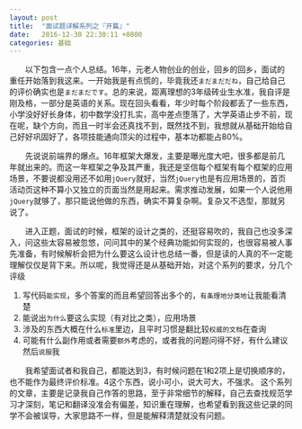 ```yaml
---
layout: post
title:  "面试题详解系列之『开篇』"
date:   2016-12-30 22:30:11 +0800
categories: 基础
---
```


　　以下包含一点个人总结。16年，元老人物创业的创业，回乡的回乡，面试的重任开始落到我这来。一开始我是有点慌的，毕竟我还`まだまだだね`，自己给自己的评价确实也是`まだまだです`。总的来说，距离理想的3年级砖业生水准，我自评是刚及格，一部分是英语的关系。现在回头看看，年少时每个阶段都丢了一些东西，小学没好好长身体，初中数学没打扎实，高中差点堕落了，大学英语止步不前，现在呢，缺个方向，而且一时半会还真找不到，既然找不到，我想就从基础开始给自己好好巩固好了，各项技能通向顶尖的过程中，基本功都能占80%。

　　先说说前端界的爆点。16年框架大爆发，主要是曝光度大吧，很多都是前几年就出来的。而这一年框架之争及其严重，我还是坚信每个框架有每个框架的应用场景，不要说都没用还不如用`jQuery`就好，当然`jQuery`也是有应用场景的，首页活动页这种不算小又独立的页面当然是用起来。需求推动发展，如果一个人说他用`jQuery`就够了，那只能说他做的东西，确实不算复杂啊。复杂又不选型，那就另说了。

　　进入正题，面试的时候，框架的设计之类的，还挺容易吹的，我自己也没多深入，问这些太容易被忽悠，问问其中的某个经典功能如何实现的，也很容易被人事先准备，有时候解析会把为什么要这么设计也总结一番，但是读的人真的不一定能理解仅仅是背下来。所以呢，我觉得还是从基础开始，对这个系列的要求，分几个评级

1. 写代码`能实现`，多个答案的而且希望回答出多个的，`有条理地分类地`让我能看清楚
2. 能说出`为什么`要这么实现（有对比之类），应用场景
3. 涉及的东西大概在什么`标准`里边，且平时习惯是翻比较`权威的文档`在查询
4. 可能有什么副作用或者需要`额外`考虑的，或者我的问题问得不好，有什么建议然后`说服`我

　　我希望面试者和我自己，都能达到3，有时候问题在1和2项上是切换顺序的，也不能作为最终评价标准。4这个东西，说小可小，说大可大，不强求。
这个系列的文章，主要是记录我自己作答的思路，至于非常细节的解释，自己去查找规范学习才深刻，笔记和翻译没准会有偏差，知识重在理解，也希望看到我这些记录的同学不会被误导，大家思路不一样，但是能解释清楚就没有问题。
